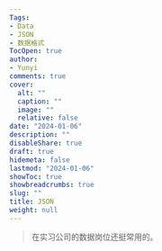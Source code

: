 ```yaml
---
Tags:
- Data
- JSON
- 数据格式
TocOpen: true
author:
- Yunyi
comments: true
cover:
  alt: ""
  caption: ""
  image: ""
  relative: false
date: "2024-01-06"
description: ""
disableShare: true
draft: true
hidemeta: false
lastmod: "2024-01-06"
showToc: true
showbreadcrumbs: true
slug: ""
title: JSON
weight: null
---
```



> 在实习公司的数据岗位还挺常用的。

